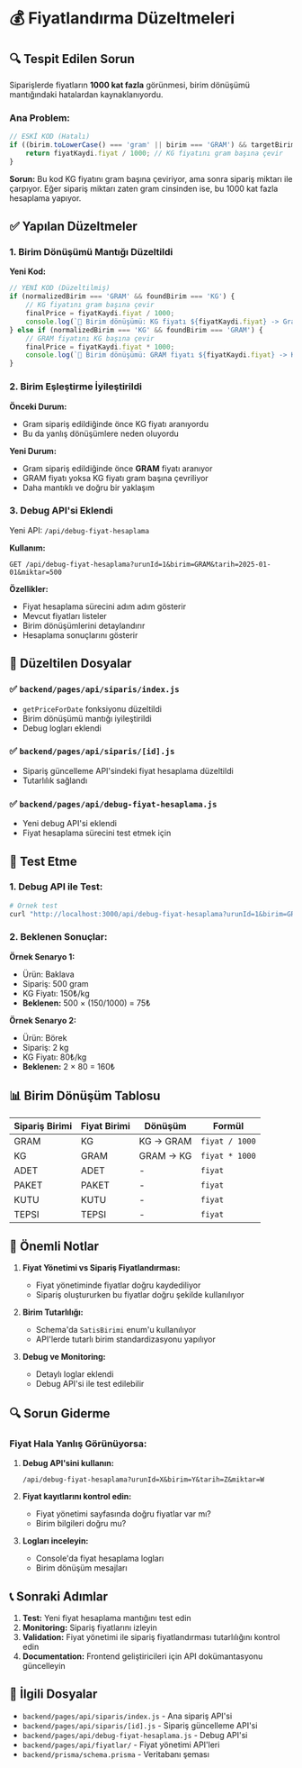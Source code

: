 # 💰 Fiyatlandırma Düzeltmeleri

## 🔍 **Tespit Edilen Sorun**

Siparişlerde fiyatların **1000 kat fazla** görünmesi, birim dönüşümü mantığındaki hatalardan kaynaklanıyordu.

### **Ana Problem:**
```javascript
// ESKİ KOD (Hatalı)
if ((birim.toLowerCase() === 'gram' || birim === 'GRAM') && targetBirim === 'KG') {
    return fiyatKaydi.fiyat / 1000; // KG fiyatını gram başına çevir
}
```

**Sorun:** Bu kod KG fiyatını gram başına çeviriyor, ama sonra sipariş miktarı ile çarpıyor. Eğer sipariş miktarı zaten gram cinsinden ise, bu 1000 kat fazla hesaplama yapıyor.

## ✅ **Yapılan Düzeltmeler**

### 1. **Birim Dönüşümü Mantığı Düzeltildi**

**Yeni Kod:**
```javascript
// YENİ KOD (Düzeltilmiş)
if (normalizedBirim === 'GRAM' && foundBirim === 'KG') {
    // KG fiyatını gram başına çevir
    finalPrice = fiyatKaydi.fiyat / 1000;
    console.log(`🔄 Birim dönüşümü: KG fiyatı ${fiyatKaydi.fiyat} -> Gram başına ${finalPrice}`);
} else if (normalizedBirim === 'KG' && foundBirim === 'GRAM') {
    // GRAM fiyatını KG başına çevir
    finalPrice = fiyatKaydi.fiyat * 1000;
    console.log(`🔄 Birim dönüşümü: GRAM fiyatı ${fiyatKaydi.fiyat} -> KG başına ${finalPrice}`);
}
```

### 2. **Birim Eşleştirme İyileştirildi**

**Önceki Durum:**
- Gram sipariş edildiğinde önce KG fiyatı aranıyordu
- Bu da yanlış dönüşümlere neden oluyordu

**Yeni Durum:**
- Gram sipariş edildiğinde önce **GRAM** fiyatı aranıyor
- GRAM fiyatı yoksa KG fiyatı gram başına çevriliyor
- Daha mantıklı ve doğru bir yaklaşım

### 3. **Debug API'si Eklendi**

Yeni API: `/api/debug-fiyat-hesaplama`

**Kullanım:**
```
GET /api/debug-fiyat-hesaplama?urunId=1&birim=GRAM&tarih=2025-01-01&miktar=500
```

**Özellikler:**
- Fiyat hesaplama sürecini adım adım gösterir
- Mevcut fiyatları listeler
- Birim dönüşümlerini detaylandırır
- Hesaplama sonuçlarını gösterir

## 🔧 **Düzeltilen Dosyalar**

### ✅ `backend/pages/api/siparis/index.js`
- `getPriceForDate` fonksiyonu düzeltildi
- Birim dönüşümü mantığı iyileştirildi
- Debug logları eklendi

### ✅ `backend/pages/api/siparis/[id].js`
- Sipariş güncelleme API'sindeki fiyat hesaplama düzeltildi
- Tutarlılık sağlandı

### ✅ `backend/pages/api/debug-fiyat-hesaplama.js`
- Yeni debug API'si eklendi
- Fiyat hesaplama sürecini test etmek için

## 🧪 **Test Etme**

### 1. **Debug API ile Test:**
```bash
# Örnek test
curl "http://localhost:3000/api/debug-fiyat-hesaplama?urunId=1&birim=GRAM&tarih=2025-01-01&miktar=500"
```

### 2. **Beklenen Sonuçlar:**

**Örnek Senaryo 1:**
- Ürün: Baklava
- Sipariş: 500 gram
- KG Fiyatı: 150₺/kg
- **Beklenen:** 500 × (150/1000) = 75₺

**Örnek Senaryo 2:**
- Ürün: Börek
- Sipariş: 2 kg
- KG Fiyatı: 80₺/kg
- **Beklenen:** 2 × 80 = 160₺

## 📊 **Birim Dönüşüm Tablosu**

| Sipariş Birimi | Fiyat Birimi | Dönüşüm | Formül |
|----------------|--------------|---------|---------|
| GRAM | KG | KG → GRAM | `fiyat / 1000` |
| KG | GRAM | GRAM → KG | `fiyat * 1000` |
| ADET | ADET | - | `fiyat` |
| PAKET | PAKET | - | `fiyat` |
| KUTU | KUTU | - | `fiyat` |
| TEPSI | TEPSI | - | `fiyat` |

## 🚨 **Önemli Notlar**

1. **Fiyat Yönetimi vs Sipariş Fiyatlandırması:**
   - Fiyat yönetiminde fiyatlar doğru kaydediliyor
   - Sipariş oluştururken bu fiyatlar doğru şekilde kullanılıyor

2. **Birim Tutarlılığı:**
   - Schema'da `SatisBirimi` enum'u kullanılıyor
   - API'lerde tutarlı birim standardizasyonu yapılıyor

3. **Debug ve Monitoring:**
   - Detaylı loglar eklendi
   - Debug API'si ile test edilebilir

## 🔍 **Sorun Giderme**

### Fiyat Hala Yanlış Görünüyorsa:

1. **Debug API'sini kullanın:**
   ```
   /api/debug-fiyat-hesaplama?urunId=X&birim=Y&tarih=Z&miktar=W
   ```

2. **Fiyat kayıtlarını kontrol edin:**
   - Fiyat yönetimi sayfasında doğru fiyatlar var mı?
   - Birim bilgileri doğru mu?

3. **Logları inceleyin:**
   - Console'da fiyat hesaplama logları
   - Birim dönüşüm mesajları

## 📞 **Sonraki Adımlar**

1. **Test:** Yeni fiyat hesaplama mantığını test edin
2. **Monitoring:** Sipariş fiyatlarını izleyin
3. **Validation:** Fiyat yönetimi ile sipariş fiyatlandırması tutarlılığını kontrol edin
4. **Documentation:** Frontend geliştiricileri için API dokümantasyonu güncelleyin

## 🔗 **İlgili Dosyalar**

- `backend/pages/api/siparis/index.js` - Ana sipariş API'si
- `backend/pages/api/siparis/[id].js` - Sipariş güncelleme API'si
- `backend/pages/api/debug-fiyat-hesaplama.js` - Debug API'si
- `backend/pages/api/fiyatlar/` - Fiyat yönetimi API'leri
- `backend/prisma/schema.prisma` - Veritabanı şeması 